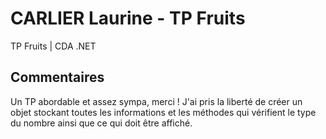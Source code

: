 # CARLIER Laurine - TP Fruits

TP Fruits | CDA .NET

## Commentaires 

Un TP abordable et assez sympa, merci ! 
J'ai pris la liberté de créer un objet stockant toutes les informations et les méthodes qui vérifient le type du nombre ainsi que ce qui doit être affiché. 
